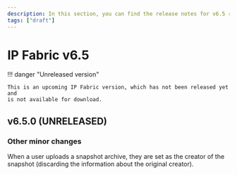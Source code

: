 ```yaml
---
description: In this section, you can find the release notes for v6.5 releases.
tags: ["draft"]
---
```


# IP Fabric v6.5

!!! danger "Unreleased version"

    This is an upcoming IP Fabric version, which has not been released yet and
    is not available for download.

## v6.5.0 (UNRELEASED)

### Other minor changes

When a user uploads a snapshot archive, they are set as the creator of the
snapshot (discarding the information about the original creator).
